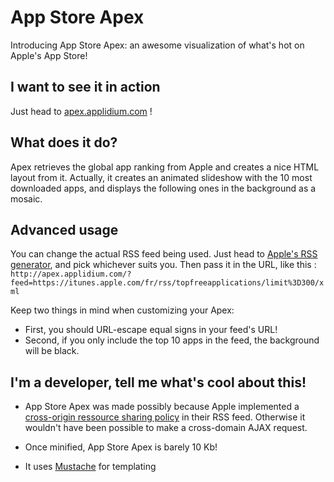 # App Store Apex

Introducing App Store Apex: an awesome visualization of what's hot on Apple's App Store!

## I want to see it in action

Just head to [apex.applidium.com](http://apex.applidium.com/) !

## What does it do?

Apex retrieves the global app ranking from Apple and creates a nice HTML layout from it. Actually, it creates an animated slideshow with the 10 most downloaded apps, and displays the following ones in the background as a mosaic.

## Advanced usage

You can change the actual RSS feed being used. Just head to [Apple's RSS generator](http://itunes.apple.com/rss), and pick whichever suits you. Then pass it in the URL, like this :
`http://apex.applidium.com/?feed=https://itunes.apple.com/fr/rss/topfreeapplications/limit%3D300/xml`

Keep two things in mind when customizing your Apex:

* First, you should URL-escape equal signs in your feed's URL!
* Second, if you only include the top 10 apps in the feed, the background will be black.

## I'm a developer, tell me what's cool about this!

* App Store Apex was made possibly because Apple implemented a [cross-origin ressource sharing policy](http://en.wikipedia.org/wiki/Cross-origin_resource_sharing) in their RSS feed. Otherwise it wouldn't have been possible to make a cross-domain AJAX request.

* Once minified, App Store Apex is barely 10 Kb!

* It uses [Mustache](http://mustache.github.com/) for templating
